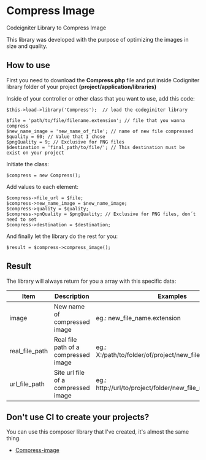 # Compress Image
Codeigniter Library to Compress Image 

This library was developed with the purpose of optimizing the images in size and quality.

## How to use

First you need to download the **Compress.php** file and put inside Codigniter library folder of your project **(project/application/libraries)**

Inside of your controller or other class that you want to use, add this code:

```
$this->load->library('Compress');  // load the codeginiter library

$file = 'path/to/file/filename.extension'; // file that you wanna compress
$new_name_image = 'new_name_of_file'; // name of new file compressed
$quality = 60; // Value that I chose
$pngQuality = 9; // Exclusive for PNG files
$destination = 'final_path/to/file/'; // This destination must be exist on your project
```

Initiate the class:
```
$compress = new Compress();
```

Add values to each element:
```
$compress->file_url = $file;
$compress->new_name_image = $new_name_image;
$compress->quality = $quality;
$compress->pnQuality = $pngQuality; // Exclusive for PNG files, don´t need to set
$compress->destination = $destination;
```

And finally let the library do the rest for you:
```
$result = $compress->compress_image();
```

## Result

The library will always return for you a array with this specific data:

Item | Description | Examples
------------ | ------------- | -------------
image | New name of compressed image | eg.: new_file_name.extension
real_file_path | Real file path of a compressed image | eg.: X:/path/to/folder/of/project/new_file_name.extension
url_file_path | Site url file of a compressed image | eg.: http://url/to/project/folder/new_file_name.extension

## Don't use CI to create your projects?

You can use this composer library that I've created, it's almost the same thing.

* [Compress-image](https://github.com/eihror/compress-image)
